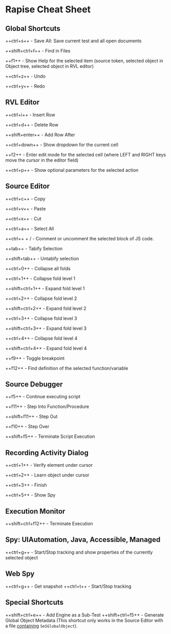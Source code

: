 # Rapise Cheat Sheet

## Global Shortcuts

++ctrl+s++ - Save All: Save current test and all open documents

++shift+ctrl+f++ - Find in Files

++f1++ - Show Help for the selected item (source token, selected object in Object tree, selected object in RVL editor)

++ctrl+z++ - Undo

++ctrl+y++ - Redo

## RVL Editor

++ctrl+i++ - Insert Row

++ctrl+d++ - Delete Row

++shift+enter++ - Add Row After

++ctrl+down++ - Show dropdown for the current cell

++f2++ - Enter edit mode for the selected cell (where LEFT and RIGHT keys move the cursor in the editor field)

++ctrl+p++ - Show optional parameters for the selected action

## Source Editor

++ctrl+c++ - Copy

++ctrl+v++ - Paste

++ctrl+x++ - Cut

++ctrl+a++ - Select All

++ctrl++ + / - Comment or uncomment the selected block of JS code.

++tab++ - Tabify Selection

++shift+tab++ - Untabify selection

++ctrl+0++ - Collapse all folds

++ctrl+1++ - Collapse fold level 1

++shift+ctrl+1++ - Expand fold level 1

++ctrl+2++ - Collapse fold level 2

++shift+ctrl+2++ - Expand fold level 2

++ctrl+3++ - Collapse fold level 3

++shift+ctrl+3++ - Expand fold level 3

++ctrl+4++ - Collapse fold level 4

++shift+ctrl+4++ - Expand fold level 4

++f9++ - Toggle breakpoint

++f12++ - Find definition of the selected function/variable

## Source Debugger

++f5++ - Continue executing script

++f11++ - Step Into Function/Procedure

++shift+f11++ - Step Out

++f10++ - Step Over

++shift+f5++ - Terminate Script Execution

## Recording Activity Dialog

++ctrl+1++ - Verify element under cursor

++ctrl+2++ - Learn object under cursor

++ctrl+3++ - Finish

++ctrl+5++ - Show Spy

## Execution Monitor

++shift+ctrl+f12++ - Terminate Execution

## Spy: UIAutomation, Java, Accessible, Managed

++ctrl+g++ - Start/Stop tracking and show properties of the currently selected object

## Web Spy

++ctrl+g++ - Get snapshot
++ctrl+t++ - Start/Stop tracking

## Special Shortcuts

++shift+ctrl+e++ - Add Engine as a Sub-Test
++shift+ctrl+f5++ - Generate Global Object Metadata (This shortcut only works in the Source Editor with a file [containing](global_objects.md#compile-metadata) `SeSGlobalObject`).